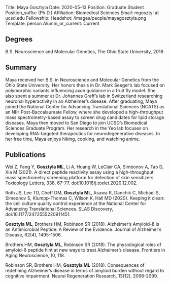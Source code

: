 Title: Maya Gosztyla
Date: 2020-05-13
Position: Graduate Student
Position_suffix: (Ph.D.)
Affiliation: Biomedical Sciences
Email: mgosztyl at ucsd.edu
Fellowship: 
Headshot: /images/people/mayagosztyla.png
Template: person
Alumni_or_current: Current
<!-- Status: draft -->

## Degrees

B.S. Neuroscience and Molecular Genetics, The Ohio State University, 2018<br>

## Summary

Maya received her B.S. in Neuroscience and Molecular Genetics from the Ohio State University. Her honors thesis in Dr. Mark Seeger’s lab focused on polymorphic variants influencing axon guidance in a fruit fly model. She also spent a summer at Dr. Johannes Graff’s lab in Switzerland researching neuronal hyperactivity in an Alzheimer’s disease. After graduating, Maya joined the National Center for Advancing Translational Sciences (NCATS) as an NIH Post-Baccalaureate Fellow, where she developed a high-throughput mass spectrometry-based assay to screen drug candidates for lipid storage diseases. Maya then moved to San Diego to join UCSD’s Biomedical Sciences Graduate Program. Her research in the Yeo lab focuses on developing RNA-targeted therapeutics for neurodegenerative diseases. In her free time, Maya enjoys hiking, cooking, and watching anime.

## Publications

Wei Z, Fang Y, **Gosztyla ML**, Li A, Huang W, LeClair CA, Simeonov A, Tao D, Xia M (2021). A direct peptide reactivity assay using a high-throughput mass spectrometry screening platform for detection of skin sensitizers. Toxicology Letters, 338, 67-77. doi:10.1016/j.toxlet.2020.12.002.

Roth JS, Lee TD, Cheff DM, **Gosztyla ML**, Asawa R, Danchik C, Michael S, Simeonov S, Klumpp-Thomas C, Wilson K, Hall MD (2020). Keeping it clean: the cell culture quality control experience at the National Center for Advancing Translational Sciences. SLAS Discovery, doi:10.1177/2472555220911451.

**Gosztyla ML**, Brothers HM, Robinson SR (2018). Alzheimer’s Amyloid-ß is an Antimicrobial Peptide: A Review of the Evidence. Journal of Alzheimer’s Disease, 62(4), 1495-1506.

Brothers HM, **Gosztyla ML**, Robinson SR (2018). The physiological roles of amyloid-ß peptide hint at new ways to treat Alzheimer’s disease. Frontiers in Aging Neuroscience, 10, 118.

Robinson SR, Brothers HM, **Gosztyla ML** (2018). Consequences of redefining Alzheimer’s disease in terms of amyloid burden without regard to cognitive impairment. Neural Regeneration Research, 13(12), 2098-2099.
